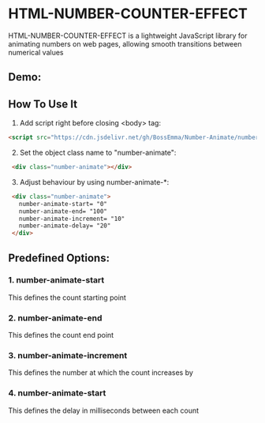 # HTML-NUMBER-COUNTER-EFFECT
  HTML-NUMBER-COUNTER-EFFECT is a lightweight JavaScript library for animating numbers on web pages, allowing smooth transitions between numerical values
  
## Demo:
  


## How To Use It
  1. Add script right before closing &lt;body&gt; tag:
   ```html
   <script src="https://cdn.jsdelivr.net/gh/BossEmma/Number-Animate/number_animate.js"></script>
   ```
  2. Set the object class name to "number-animate":
   ```html
    <div class="number-animate"></div>
   ```

  3. Adjust behaviour by using number-animate-*:
   ```html
    <div class="number-animate">
      number-animate-start= "0"
      number-animate-end= "100"
      number-animate-increment= "10"
      number-animate-delay= "20"
    </div>
   ```

## Predefined Options:
  ### 1. number-animate-start
  This defines the count starting point

  ### 2. number-animate-end
  This defines the count end point

  ### 3. number-animate-increment
  This defines the number at which the count increases by

  ### 4. number-animate-start
  This defines the delay in milliseconds between each count
